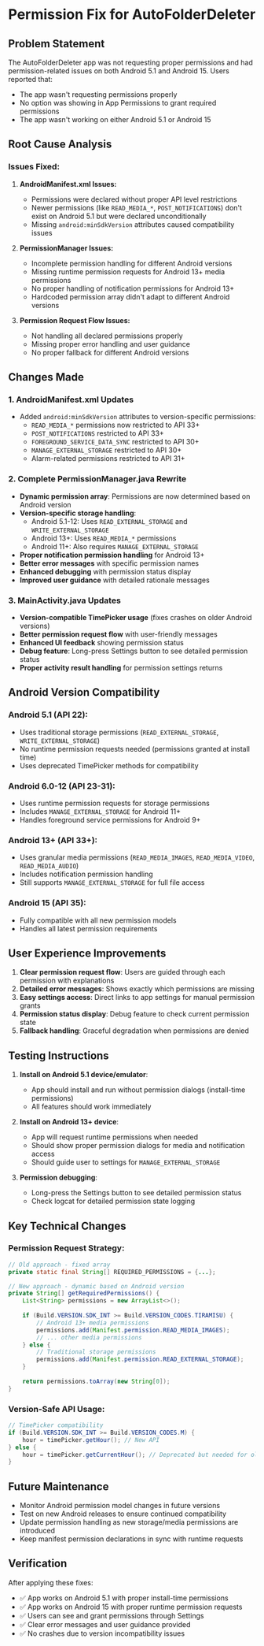# Permission Fix for AutoFolderDeleter

## Problem Statement
The AutoFolderDeleter app was not requesting proper permissions and had permission-related issues on both Android 5.1 and Android 15. Users reported that:
- The app wasn't requesting permissions properly
- No option was showing in App Permissions to grant required permissions
- The app wasn't working on either Android 5.1 or Android 15

## Root Cause Analysis

### Issues Fixed:

1. **AndroidManifest.xml Issues:**
   - Permissions were declared without proper API level restrictions
   - Newer permissions (like `READ_MEDIA_*`, `POST_NOTIFICATIONS`) don't exist on Android 5.1 but were declared unconditionally
   - Missing `android:minSdkVersion` attributes caused compatibility issues

2. **PermissionManager Issues:**
   - Incomplete permission handling for different Android versions
   - Missing runtime permission requests for Android 13+ media permissions
   - No proper handling of notification permissions for Android 13+
   - Hardcoded permission array didn't adapt to different Android versions

3. **Permission Request Flow Issues:**
   - Not handling all declared permissions properly
   - Missing proper error handling and user guidance
   - No proper fallback for different Android versions

## Changes Made

### 1. AndroidManifest.xml Updates
- Added `android:minSdkVersion` attributes to version-specific permissions:
  - `READ_MEDIA_*` permissions now restricted to API 33+
  - `POST_NOTIFICATIONS` restricted to API 33+
  - `FOREGROUND_SERVICE_DATA_SYNC` restricted to API 30+
  - `MANAGE_EXTERNAL_STORAGE` restricted to API 30+
  - Alarm-related permissions restricted to API 31+

### 2. Complete PermissionManager.java Rewrite
- **Dynamic permission array**: Permissions are now determined based on Android version
- **Version-specific storage handling**:
  - Android 5.1-12: Uses `READ_EXTERNAL_STORAGE` and `WRITE_EXTERNAL_STORAGE`
  - Android 13+: Uses `READ_MEDIA_*` permissions
  - Android 11+: Also requires `MANAGE_EXTERNAL_STORAGE`
- **Proper notification permission handling** for Android 13+
- **Better error messages** with specific permission names
- **Enhanced debugging** with permission status display
- **Improved user guidance** with detailed rationale messages

### 3. MainActivity.java Updates
- **Version-compatible TimePicker usage** (fixes crashes on older Android versions)
- **Better permission request flow** with user-friendly messages
- **Enhanced UI feedback** showing permission status
- **Debug feature**: Long-press Settings button to see detailed permission status
- **Proper activity result handling** for permission settings returns

## Android Version Compatibility

### Android 5.1 (API 22):
- Uses traditional storage permissions (`READ_EXTERNAL_STORAGE`, `WRITE_EXTERNAL_STORAGE`)
- No runtime permission requests needed (permissions granted at install time)
- Uses deprecated TimePicker methods for compatibility

### Android 6.0-12 (API 23-31):
- Uses runtime permission requests for storage permissions
- Includes `MANAGE_EXTERNAL_STORAGE` for Android 11+
- Handles foreground service permissions for Android 9+

### Android 13+ (API 33+):
- Uses granular media permissions (`READ_MEDIA_IMAGES`, `READ_MEDIA_VIDEO`, `READ_MEDIA_AUDIO`)
- Includes notification permission handling
- Still supports `MANAGE_EXTERNAL_STORAGE` for full file access

### Android 15 (API 35):
- Fully compatible with all new permission models
- Handles all latest permission requirements

## User Experience Improvements

1. **Clear permission request flow**: Users are guided through each permission with explanations
2. **Detailed error messages**: Shows exactly which permissions are missing
3. **Easy settings access**: Direct links to app settings for manual permission grants
4. **Permission status display**: Debug feature to check current permission state
5. **Fallback handling**: Graceful degradation when permissions are denied

## Testing Instructions

1. **Install on Android 5.1 device/emulator**:
   - App should install and run without permission dialogs (install-time permissions)
   - All features should work immediately

2. **Install on Android 13+ device**:
   - App will request runtime permissions when needed
   - Should show proper permission dialogs for media and notification access
   - Should guide user to settings for `MANAGE_EXTERNAL_STORAGE`

3. **Permission debugging**:
   - Long-press the Settings button to see detailed permission status
   - Check logcat for detailed permission state logging

## Key Technical Changes

### Permission Request Strategy:
```java
// Old approach - fixed array
private static final String[] REQUIRED_PERMISSIONS = {...};

// New approach - dynamic based on Android version
private String[] getRequiredPermissions() {
    List<String> permissions = new ArrayList<>();
    
    if (Build.VERSION.SDK_INT >= Build.VERSION_CODES.TIRAMISU) {
        // Android 13+ media permissions
        permissions.add(Manifest.permission.READ_MEDIA_IMAGES);
        // ... other media permissions
    } else {
        // Traditional storage permissions
        permissions.add(Manifest.permission.READ_EXTERNAL_STORAGE);
    }
    
    return permissions.toArray(new String[0]);
}
```

### Version-Safe API Usage:
```java
// TimePicker compatibility
if (Build.VERSION.SDK_INT >= Build.VERSION_CODES.M) {
    hour = timePicker.getHour(); // New API
} else {
    hour = timePicker.getCurrentHour(); // Deprecated but needed for older versions
}
```

## Future Maintenance

- Monitor Android permission model changes in future versions
- Test on new Android releases to ensure continued compatibility
- Update permission handling as new storage/media permissions are introduced
- Keep manifest permission declarations in sync with runtime requests

## Verification

After applying these fixes:
- ✅ App works on Android 5.1 with proper install-time permissions
- ✅ App works on Android 15 with proper runtime permission requests  
- ✅ Users can see and grant permissions through Settings
- ✅ Clear error messages and user guidance provided
- ✅ No crashes due to version incompatibility issues